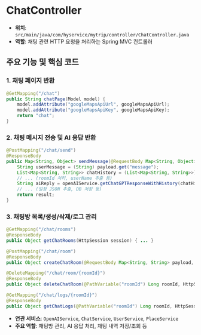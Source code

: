 # ChatController

- **위치**: `src/main/java/com/hyservice/mytrip/controller/ChatController.java`
- **역할**: 채팅 관련 HTTP 요청을 처리하는 Spring MVC 컨트롤러

## 주요 기능 및 핵심 코드

### 1. 채팅 페이지 반환
```java
@GetMapping("/chat")
public String chatPage(Model model) {
    model.addAttribute("googleMapsApiUrl", googleMapsApiUrl);
    model.addAttribute("googleMapsApiKey", googleMapsApiKey);
    return "chat";
}
```

### 2. 채팅 메시지 전송 및 AI 응답 반환
```java
@PostMapping("/chat/send")
@ResponseBody
public Map<String, Object> sendMessage(@RequestBody Map<String, Object> payload, HttpSession session) {
    String userMessage = (String) payload.get("message");
    List<Map<String, String>> chatHistory = (List<Map<String, String>>) payload.get("chatHistory");
    // ... (roomId 처리, userName 추출 등)
    String aiReply = openAIService.getChatGPTResponseWithHistory(chatHistory, userName);
    // ... (일정 JSON 추출, DB 저장 등)
    return result;
}
```

### 3. 채팅방 목록/생성/삭제/로그 관리
```java
@GetMapping("/chat/rooms")
@ResponseBody
public Object getChatRooms(HttpSession session) { ... }

@PostMapping("/chat/room")
@ResponseBody
public Object createChatRoom(@RequestBody Map<String, String> payload, HttpSession session) { ... }

@DeleteMapping("/chat/room/{roomId}")
@ResponseBody
public Object deleteChatRoom(@PathVariable("roomId") Long roomId, HttpSession session) { ... }

@GetMapping("/chat/logs/{roomId}")
@ResponseBody
public Object getChatLogs(@PathVariable("roomId") Long roomId, HttpSession session) { ... }
```

- **연관 서비스**: `OpenAIService`, `ChatService`, `UserService`, `PlaceService`
- **주요 역할**: 채팅방 관리, AI 응답 처리, 채팅 내역 저장/조회 등 